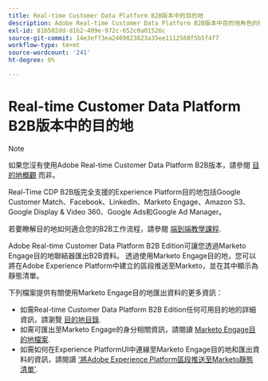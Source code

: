 ```yaml
---
title: Real-time Customer Data Platform B2B版本中的目的地
description: Adobe Real-time Customer Data Platform B2B版本中目的地角色的概觀。
exl-id: 81b502dd-d1b2-409e-972c-652c0a01526c
source-git-commit: 14e3eff3ea2469023823a35ee1112568f5b5f4f7
workflow-type: tm+mt
source-wordcount: '241'
ht-degree: 0%

---
```


# Real-time Customer Data Platform B2B版本中的目的地

>[!NOTE]
>
>如果您沒有使用Adobe Real-time Customer Data Platform B2B版本，請參閱 [目的地概觀](../../destinations/home.md) 而非。

Real-Time CDP B2B版完全支援的Experience Platform目的地包括Google Customer Match、Facebook、LinkedIn、Marketo Engage、Amazon S3、Google Display &amp; Video 360、Google Ads和Google Ad Manager。

若要瞭解目的地如何適合您的B2B工作流程，請參閱 [端到端教學課程](../b2b-tutorial.md#activate-your-evaluated-data-to-a-destination).

Adobe Real-time Customer Data Platform B2B Edition可讓您透過Marketo Engage目的地聯結器匯出B2B資料。 透過使用Marketo Engage目的地，您可以將在Adobe Experience Platform中建立的區段推送至Marketo，並在其中顯示為靜態清單。

下列檔案提供有關使用Marketo Engage目的地匯出資料的更多資訊：

- 如需Real-time Customer Data Platform B2B Edition任何可用目的地的詳細資訊，請瀏覽 [目的地目錄](../../destinations/catalog/overview.md).
- 如需可匯出至Marketo Engage的身分相關資訊，請閱讀 [Marketo Engage目的地檔案](../../destinations/catalog/adobe/marketo-engage.md).
- 如需如何在Experience PlatformUI中連線至Marketo Engage目的地和匯出資料的資訊，請閱讀 [&#39;將Adobe Experience Platform區段推送至Marketo靜態清單&#39;](https://experienceleague.adobe.com/docs/marketo/using/product-docs/core-marketo-concepts/smart-lists-and-static-lists/static-lists/push-an-adobe-experience-platform-segment-to-a-marketo-static-list.html?lang=en).
